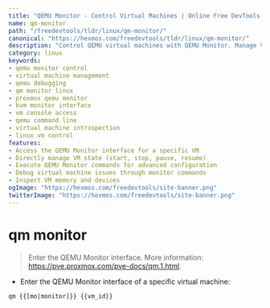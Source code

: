 ```yaml
---
title: "QEMU Monitor - Control Virtual Machines | Online Free DevTools by Hexmos"
name: qm-monitor
path: "/freedevtools/tldr/linux/qm-monitor/"
canonical: "https://hexmos.com/freedevtools/tldr/linux/qm-monitor/"
description: "Control QEMU virtual machines with QEMU Monitor. Manage VM state, debug issues, and access advanced settings directly. Free online tool, no registration required."
category: linux
keywords:
- qemu monitor control
- virtual machine management
- qemu debugging
- qm monitor linux
- proxmox qemu monitor
- kvm monitor interface
- vm console access
- qemu command line
- virtual machine introspection
- linux vm control
features:
- Access the QEMU Monitor interface for a specific VM
- Directly manage VM state (start, stop, pause, resume)
- Execute QEMU Monitor commands for advanced configuration
- Debug virtual machine issues through monitor commands
- Inspect VM memory and devices
ogImage: "https://hexmos.com/freedevtools/site-banner.png"
twitterImage: "https://hexmos.com/freedevtools/site-banner.png"
---
```


# qm monitor

> Enter the QEMU Monitor interface.
> More information: <https://pve.proxmox.com/pve-docs/qm.1.html>.

- Enter the QEMU Monitor interface of a specific virtual machine:

`qm {{[mo|monitor]}} {{vm_id}}`
